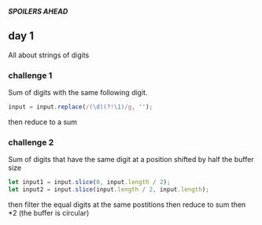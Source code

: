 ***SPOILERS AHEAD***

## day 1

All about strings of digits

### challenge 1

Sum of digits with the same following digit.

```javascript
input = input.replace(/(\d)(?!\1)/g, '');
```

then reduce to a sum

### challenge 2

Sum of digits that have the same digit at a position shifted by half the buffer size

```javascript
let input1 = input.slice(0, input.length / 2);
let input2 = input.slice(input.length / 2, input.length);
```

then filter the equal digits at the same postitions
then reduce to sum
then *2 (the buffer is circular)
